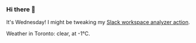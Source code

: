 ### Hi there :wave:

It's Wednesday! I might be tweaking my [Slack workspace analyzer action](https://github.com/bewuethr/slack-analyzer).

Weather in Toronto: clear, at -1°C.
